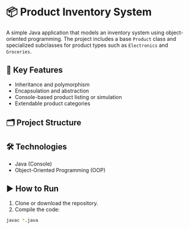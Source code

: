 # 📦 Product Inventory System

A simple Java application that models an inventory system using object-oriented programming. The project includes a base `Product` class and specialized subclasses for product types such as `Electronics` and `Groceries`.

## 🧠 Key Features

- Inheritance and polymorphism
- Encapsulation and abstraction
- Console-based product listing or simulation
- Extendable product categories

## 🗂️ Project Structure


## 🛠️ Technologies

- Java (Console)
- Object-Oriented Programming (OOP)

## ▶️ How to Run

1. Clone or download the repository.
2. Compile the code:

```bash
javac *.java
